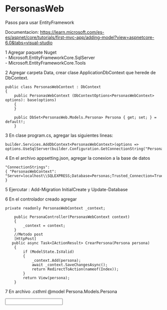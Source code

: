 # PersonasWeb
Pasos para usar EntityFramework

Documentacion: https://learn.microsoft.com/es-es/aspnet/core/tutorials/first-mvc-app/adding-model?view=aspnetcore-6.0&tabs=visual-studio

1 Agregar paquete Nuget  
	- Microsoft.EntityFrameworkCore.SqlServer  
	- Microsoft.EntityFrameworkCore.Tools  
	
2 Agregar carpeta Data, crear clase ApplicationDbContext que herede de DbContext.

	public class PersonasWebContext : DbContext
	{
		public PersonasWebContext (DbContextOptions<PersonasWebContext> options): base(options)
		{
		}

		public DbSet<PersonasWeb.Models.Persona> Persona { get; set; } = default!;
    	}  
    
3 En clase program.cs, agregar las siguientes lineas:

	builder.Services.AddDbContext<PersonasWebContext>(options =>
	options.UseSqlServer(builder.Configuration.GetConnectionString("PersonasWebContext")));
      
4 En el archivo appsetting.json, agregar la conexion a la base de datos

	"ConnectionStrings": 
	{ "PersonasWebContext": "Server=localhost\\SQLEXPRESS;Database=Personas;Trusted_Connection=True;MultipleActiveResultSets=true;IntegratedSecurity=True;TrustServerCertificate=True;" }
  
5 Ejercutar : Add-Migration InitialCreate y Update-Database  

6 En el controlador creado agregar

	private readonly PersonasWebContext _context;

        public PersonaController(PersonasWebContext context)
        {
            _context = context;
        }
        //Metodo post
        [HttpPost]
       public async Task<IActionResult> CrearPersona(Persona persona)
        {
            if (ModelState.IsValid)
            {
                _context.Add(persona);
                await _context.SaveChangesAsync();
                return RedirectToAction(nameof(Index));
            }
            return View(persona);
        }
7 En archivo .csthml
  @model Persona.Models.Persona
  <form asp-action="CrearPersona" method="POST">
  <input asp-for="nombre">
  <label asp-for="nombre">
